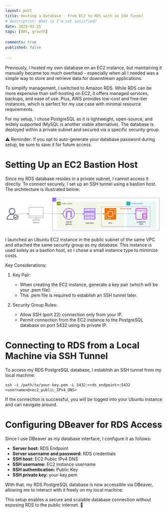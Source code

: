 ```yaml
---
layout: post
title: Hosting a Database - From EC2 to RDS with an SSH Tunnel
# description: What is I'm not satisfied?
date: 2025-03-25
tags: [AWS, growth]

comments: true
published: false

---
```


Previously, I hosted my own database on an EC2 instance, but maintaining it manually became too much overhead - especially when all I needed was a simple way to store and retrieve data for downstream applications.

To simplify management, I switched to Amazon RDS. While RDS can be more expensive than self-hosting on EC2, it offers managed services, backups, and ease of use. Plus, AWS provides low-cost and free-tier instances, which is perfect for my use case with minimal resource requirements.

For my setup, I chose PostgreSQL as it is lightweight, open-source, and widely supported (MySQL is another viable alternative). The database is deployed within a private subnet and secured via a specific security group.

⚠️ Reminder: If you opt to auto-generate your database password during setup, be sure to save it for future access.

# Setting Up an EC2 Bastion Host
Since my RDS database resides in a private subnet, I cannot access it directly. To connect securely, I set up an SSH tunnel using a bastion host. The architecture is illustrated below:

![Overall_architecture](https://github.com/brandonyongys/brandonyongys.github.io/blob/master/assets/img/2025-imgs/rds-ssh.png?raw=true)

I launched an Ubuntu EC2 instance in the public subnet of the same VPC and attached the same security group as my database. This instance is used solely as a bastion host, so I chose a small instance type to minimize costs.

Key Considerations:
1. Key Pair:
    * When creating the EC2 instance, generate a key pair (which will be your .pem file).
    * This .pem file is required to establish an SSH tunnel later.

1. Security Group Rules:
    * Allow SSH (port 22) connection only from your IP.
    * Permit connection from the EC2 instance to the PostgreSQL database on port 5432 using its private IP.


# Connecting to RDS from a Local Machine via SSH Tunnel
To access my RDS PostgreSQL database, I establish an SSH tunnel from my local machine:
```
ssh -i /path/to/your-key.pem -L 5432:<rds_endpoint>:5432 <username>@<ec2_public_IPv4_DNS>
```

If the connection is successful, you will be logged into your Ubuntu instance and can navigate around.

# Configuring DBeaver for RDS Access
Since I use DBeaver as my database interface, I configure it as follows:
* __Server host:__ RDS Endpoint
* __Server username and password:__ RDS credentials
* __SSH host:__ EC2 Public IPv4 DNS
* __SSH username:__ EC2 instance username
* __SSH authentication:__ Public Key
* __SSH private key:__ your-key.pem


With that, my RDS PostgreSQL database is now accessible via DBeaver, allowing me to interact with it freely on my local machine.

This setup enables a secure and scalable database connection without exposing RDS to the public internet. 🚀

